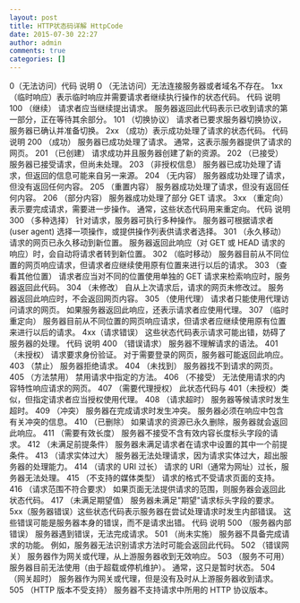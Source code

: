 ```yaml
---
layout: post
title: HTTP状态码详解 HttpCode
date: 2015-07-30 22:27
author: admin
comments: true
categories: []
---
```


0（无法访问）代码 说明 
0     （无法访问）无法连接服务器或者域名不存在。 
1xx（临时响应）表示临时响应并需要请求者继续执行操作的状态代码。
代码 说明 
100 （继续） 请求者应当继续提出请求。 服务器返回此代码表示已收到请求的第一部分，正在等待其余部分。 
101 （切换协议） 请求者已要求服务器切换协议，服务器已确认并准备切换。
2xx （成功）表示成功处理了请求的状态代码。
代码 说明 
200 （成功） 服务器已成功处理了请求。 通常，这表示服务器提供了请求的网页。 
201 （已创建） 请求成功并且服务器创建了新的资源。 
202 （已接受） 服务器已接受请求，但尚未处理。 
203 （非授权信息） 服务器已成功处理了请求，但返回的信息可能来自另一来源。 
204 （无内容） 服务器成功处理了请求，但没有返回任何内容。 
205 （重置内容） 服务器成功处理了请求，但没有返回任何内容。
206 （部分内容） 服务器成功处理了部分 GET 请求。
3xx （重定向）表示要完成请求，需要进一步操作。 通常，这些状态代码用来重定向。
代码 说明 
300 （多种选择） 针对请求，服务器可执行多种操作。 服务器可根据请求者 (user agent) 选择一项操作，或提供操作列表供请求者选择。 
301 （永久移动） 请求的网页已永久移动到新位置。 服务器返回此响应（对 GET 或 HEAD 请求的响应）时，会自动将请求者转到新位置。
302 （临时移动） 服务器目前从不同位置的网页响应请求，但请求者应继续使用原有位置来进行以后的请求。
303 （查看其他位置） 请求者应当对不同的位置使用单独的 GET 请求来检索响应时，服务器返回此代码。
304 （未修改） 自从上次请求后，请求的网页未修改过。 服务器返回此响应时，不会返回网页内容。 
305 （使用代理） 请求者只能使用代理访问请求的网页。 如果服务器返回此响应，还表示请求者应使用代理。 
307 （临时重定向） 服务器目前从不同位置的网页响应请求，但请求者应继续使用原有位置来进行以后的请求。
4xx（请求错误） 这些状态代码表示请求可能出错，妨碍了服务器的处理。
代码 说明 
400 （错误请求） 服务器不理解请求的语法。 
401 （未授权） 请求要求身份验证。 对于需要登录的网页，服务器可能返回此响应。 
403 （禁止） 服务器拒绝请求。
404 （未找到） 服务器找不到请求的网页。
405 （方法禁用） 禁用请求中指定的方法。 
406 （不接受） 无法使用请求的内容特性响应请求的网页。 
407 （需要代理授权） 此状态代码与 401（未授权）类似，但指定请求者应当授权使用代理。
408 （请求超时） 服务器等候请求时发生超时。 
409 （冲突） 服务器在完成请求时发生冲突。 服务器必须在响应中包含有关冲突的信息。 
410 （已删除） 如果请求的资源已永久删除，服务器就会返回此响应。 
411 （需要有效长度） 服务器不接受不含有效内容长度标头字段的请求。 
412 （未满足前提条件） 服务器未满足请求者在请求中设置的其中一个前提条件。 
413 （请求实体过大） 服务器无法处理请求，因为请求实体过大，超出服务器的处理能力。 
414 （请求的 URI 过长） 请求的 URI（通常为网址）过长，服务器无法处理。 
415 （不支持的媒体类型） 请求的格式不受请求页面的支持。 
416 （请求范围不符合要求） 如果页面无法提供请求的范围，则服务器会返回此状态代码。 
417 （未满足期望值） 服务器未满足"期望"请求标头字段的要求。
5xx（服务器错误）这些状态代码表示服务器在尝试处理请求时发生内部错误。 这些错误可能是服务器本身的错误，而不是请求出错。
代码 说明 
500 （服务器内部错误） 服务器遇到错误，无法完成请求。 
501 （尚未实施） 服务器不具备完成请求的功能。 例如，服务器无法识别请求方法时可能会返回此代码。 
502 （错误网关） 服务器作为网关或代理，从上游服务器收到无效响应。 
503 （服务不可用） 服务器目前无法使用（由于超载或停机维护）。 通常，这只是暂时状态。 
504 （网关超时） 服务器作为网关或代理，但是没有及时从上游服务器收到请求。 
505 （HTTP 版本不受支持） 服务器不支持请求中所用的 HTTP 协议版本。

